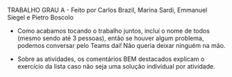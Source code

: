 TRABALHO GRAU A - Feito por Carlos Brazil, Marina Sardi, Emmanuel Siegel e Pietro Boscolo

- Como acabamos tocando o trabalho juntos, incluí o nome de todos (mesmo sendo até 3 pessoas), então se houver algum problema, podemos conversar pelo Teams daí! Não queria deixar ninguém na mão.

- Sobre as atividades, os comentários BEM destacados explicam o exercício da lista caso não seja uma solução individual por atividade.
